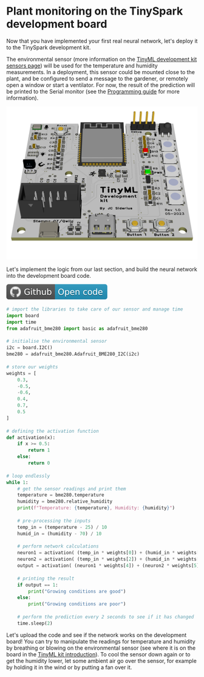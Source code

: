 # Plant monitoring on the TinySpark development board

Now that you have implemented your first real neural network, let's deploy it to the TinySpark development kit.

The environmental sensor (more information on the [TinyML development kit sensors page](../kit/devkit.md)) will be used for the temperature and humidity measurements. In a deployment, this sensor could be mounted close to the plant, and be configured to send a message to the gardener, or remotely open a window or start a ventilator. For now, the result of the prediction will be printed to the Serial monitor (see the [Programming guide](../kit/programming.md) for more information).

![TinyML development board](../assets/images/devboard.png)

Let's implement the logic from our last section, and build the neural network into the development board code.

[![Open In Github](../assets/images/github-badge.svg)]()

```python title="devboard_plant_monitoring.py"
# import the libraries to take care of our sensor and manage time
import board
import time
from adafruit_bme280 import basic as adafruit_bme280

# initialise the environmental sensor
i2c = board.I2C()
bme280 = adafruit_bme280.Adafruit_BME280_I2C(i2c)

# store our weights
weights = [
    0.3,
    -0.5,
    -0.6,
    0.4,
    0.7,
    0.5
]

# defining the activation function
def activation(x):
    if x >= 0.5:
        return 1
    else:
        return 0

# loop endlessly
while 1:
    # get the sensor readings and print them
    temperature = bme280.temperature
    humidity = bme280.relative_humidity
    print(f"Temperature: {temperature}, Humidity: {humidity}")

    # pre-processing the inputs
    temp_in = (temperature - 25) / 10
    humid_in = (humidity - 70) / 10

    # perform network calculations
    neuron1 = activation( (temp_in * weights[0]) + (humid_in * weights[1]) )
    neuron2 = activation( (temp_in * weights[2]) + (humid_in * weights[3]) )
    output = activation( (neuron1 * weights[4]) + (neuron2 * weights[5]) )

    # printing the result
    if output == 1:
        print("Growing conditions are good")
    else:
        print("Growing conditions are poor")

    # perform the prediction every 2 seconds to see if it has changed
    time.sleep(2)
```

Let's upload the code and see if the network works on the development board! You can try to manipulate the readings for temperature and humidity by breathing or blowing on the environmental sensor (see where it is on the board in the [TinyML kit introduction](../kit/devkit.md)). To cool the sensor down again or to get the humidity lower, let some ambient air go over the sensor, for example by holding it in the wind or by putting a fan over it.